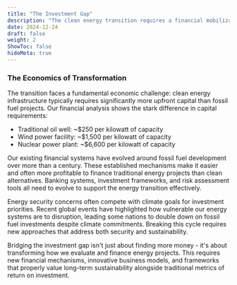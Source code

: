 ```yaml
---
title: "The Investment Gap"
description: "The clean energy transition requires a financial mobilization unprecedented in human history. Current annual investments of $1.8 trillion, while significant, fall far short of the $4.5 trillion needed by 2030 to achieve net-zero emissions. This gap represents one of the greatest financial challenges of our time."
date: 2024-12-24
draft: false
weight: 2
ShowToc: false
hideMeta: true
---
```

### The Economics of Transformation

The transition faces a fundamental economic challenge: clean energy infrastructure typically requires significantly more upfront capital than fossil fuel projects. Our financial analysis shows the stark difference in capital requirements:
- Traditional oil well: ~$250 per kilowatt of capacity
- Wind power facility: ~$1,500 per kilowatt of capacity
- Nuclear power plant: ~$6,600 per kilowatt of capacity

Our existing financial systems have evolved around fossil fuel development over more than a century. These established mechanisms make it easier and often more profitable to finance traditional energy projects than clean alternatives. Banking systems, investment frameworks, and risk assessment tools all need to evolve to support the energy transition effectively.

Energy security concerns often compete with climate goals for investment priorities. Recent global events have highlighted how vulnerable our energy systems are to disruption, leading some nations to double down on fossil fuel investments despite climate commitments. Breaking this cycle requires new approaches that address both security and sustainability.

Bridging the investment gap isn't just about finding more money - it's about transforming how we evaluate and finance energy projects. This requires new financial mechanisms, innovative business models, and frameworks that properly value long-term sustainability alongside traditional metrics of return on investment.